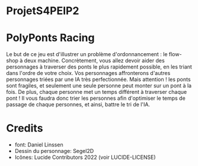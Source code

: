 # ProjetS4PEIP2
# PolyPonts Racing

Le but de ce jeu est d'illustrer un problème d'ordonnancement : le flow-shop à deux machine.
Concrètement, vous allez devoir aider des personnages à traverser des ponts le plus rapidement possible, en les triant dans l'ordre de votre choix.
Vos personnages affronterons d'autres personnages triées par une IA très perfectionnée. Mais attention ! les ponts sont fragiles, et seulement une seule personne peut monter sur un pont à la fois.
De plus, chaque personne met un temps différent à traverser chaque pont ! Il vous faudra donc trier les personnes afin d'optimiser le temps de passage de chaque personnes, et ainsi, battre le tri de l'IA.

# Credits
- font: Daniel Linssen
- Dessin du personnage: Segel2D
- Icônes: Lucide Contributors 2022 (voir LUCIDE-LICENSE)